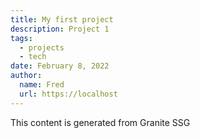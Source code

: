```yaml
---
title: My first project
description: Project 1
tags: 
  - projects
  - tech
date: February 8, 2022
author:
  name: Fred
  url: https://localhost
---
```


This content is generated from Granite SSG